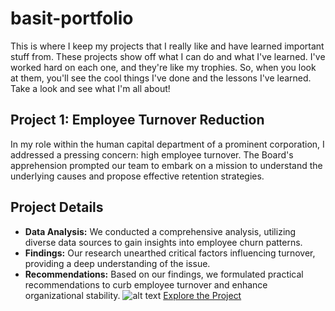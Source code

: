 # basit-portfolio
This is where I keep my projects that I really like and have learned important stuff from. These projects show off what I can do and what I've learned. I've worked hard on each one, and they're like my trophies. So, when you look at them, you'll see the cool things I've done and the lessons I've learned. Take a look and see what I'm all about!


## Project 1: Employee Turnover Reduction
In my role within the human capital department of a prominent corporation, I addressed a pressing concern: high employee turnover. The Board's apprehension prompted our team to embark on a mission to understand the underlying causes and propose effective retention strategies.

## Project Details
- **Data Analysis:** We conducted a comprehensive analysis, utilizing diverse data sources to gain insights into employee churn patterns.
- **Findings:** Our research unearthed critical factors influencing turnover, providing a deep understanding of the issue.
- **Recommendations:** Based on our findings, we formulated practical recommendations to curb employee turnover and enhance organizational stability.
![alt text]([image.jpg](https://github.com/Basit-Arif/basit-portfolio/blob/main/Screenshot%202023-09-08%20at%203.52.25%20AM.png)https://github.com/Basit-Arif/basit-portfolio/blob/main/Screenshot%202023-09-08%20at%203.52.25%20AM.png) 
[Explore the Project](https://app.datacamp.com/workspace/w/123973a4-159c-4f2c-9274-28e23f47d972)


